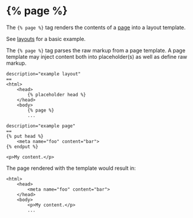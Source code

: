 # {% page %}

The `{% page %}` tag renders the contents of a [page](../cms/pages) into a layout template.

See [layouts](../cms/layouts#introduction) for a basic example.

The `{% page %}` tag parses the raw markup from a page template. A page template may inject content both into placeholder(s) as well as define raw markup.

    description="example layout"
    ==
    <html>
        <head>
            {% placeholder head %}
        </head>
        <body>
            {% page %}
            ...

    description="example page"
    ==
    {% put head %}
        <meta name="foo" content="bar">
    {% endput %}
    
    <p>My content.</p>
    
The page rendered with the template would result in:

    <html>
        <head>
            <meta name="foo" content="bar">
        </head>
        <body>
            <p>My content.</p>
            ...
 